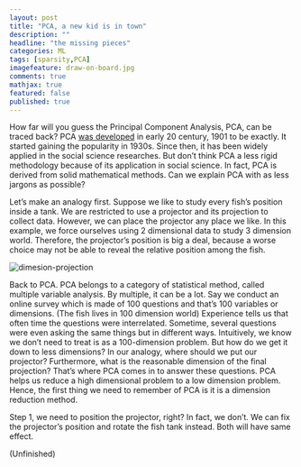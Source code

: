 ```yaml
---
layout: post
title: "PCA, a new kid is in town"
description: ""
headline: "the missing pieces"
categories: ML
tags: [sparsity,PCA]
imagefeature: draw-on-board.jpg
comments: true
mathjax: true
featured: false
published: true
---
```


How far will you guess the Principal Component Analysis, PCA, can be traced back? PCA <a href=
"http://imedea.uib-csic.es/master/cambioglobal/Modulo_V_cod101615/Theory/lit_support/pca_wold.pdf" target="_blacnk">was developed</a> in early 20 century, 1901 to be exactly. It started gaining the popularity in 1930s. Since then, it has been widely applied in the social science researches. But don’t think PCA a less rigid methodology because of its application in social science. In fact, PCA is derived from solid mathematical methods. Can we explain PCA with as less jargons as possible?    

Let’s make an analogy first.  Suppose we like to study every fish’s position inside a tank. We are restricted to use a projector and its projection to collect data.   However, we can place the projector any place we like. In this example, we force ourselves using 2 dimensional data to study 3 dimension world. Therefore, the projector’s position is big a deal, because a worse choice may not be able to reveal the relative position among the fish.     

![dimesion-projection](http://bit.ly/1O6zLn6)

Back to PCA. PCA belongs to a category of statistical method, called multiple variable analysis. By multiple, it can be a lot. Say we conduct an online survey which is made of 100 questions and that’s 100 variables or dimensions. (The fish lives in 100 dimension world) Experience tells us that often time the questions were interrelated. Sometime, several questions were even asking the same things but in different ways. Intuitively, we know we don’t need to treat is as a 100-dimension problem. But how do we get it down to less dimensions? In our analogy, where should we put our projector? Furthermore, what is the reasonable dimension of the final projection? That’s where PCA comes in to answer these questions.  PCA helps us reduce a high dimensional problem to a low dimension problem. Hence, the first thing we need to remember of PCA is it is a dimension reduction method. 
 
Step 1, we need to position the projector, right?  In fact, we don’t. We can fix the projector’s position and rotate the fish tank instead.  Both will have same effect.    

(Unfinished)
